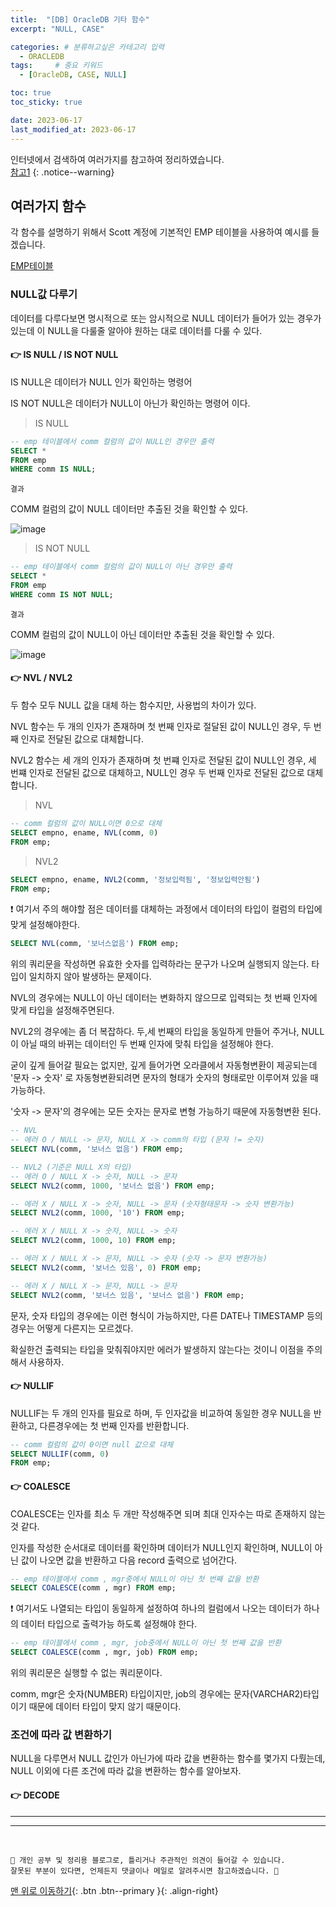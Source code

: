 ```yaml
---
title:  "[DB] OracleDB 기타 함수"  
excerpt: "NULL, CASE"

categories: # 분류하고싶은 카테고리 입력
  - ORACLEDB
tags:     # 중요 키워드
  - [OracleDB, CASE, NULL]

toc: true
toc_sticky: true

date: 2023-06-17
last_modified_at: 2023-06-17
---
```



인터넷에서 검색하여 여러가지를 참고하여 정리하였습니다.    
[참고1](https://product.kyobobook.co.kr/detail/S000001032057)
{: .notice--warning}


## 여러가지 함수

각 함수를 설명하기 위해서 Scott 계정에 기본적인 EMP 테이블을 사용하여 예시를 들겠습니다.

[EMP테이블](https://github.com/hwet-j/hwet-j.github.io/assets/81364742/bd1b5b9e-26ff-4049-918c-20e6d0ef9d08)

### NULL값 다루기

데이터를 다루다보면 명시적으로 또는 암시적으로 NULL 데이터가 들어가 있는 경우가 있는데 이 NULL을 다룰줄 알아야 원하는 대로 데이터를 다룰 수 있다.

#### 👉 IS NULL / IS NOT NULL

IS NULL은 데이터가 NULL 인가 확인하는 명령어

IS NOT NULL은 데이터가 NULL이 아닌가 확인하는 명령어 이다.

> IS NULL

```sql 
-- emp 테이블에서 comm 컬럼의 값이 NULL인 경우만 출력
SELECT *
FROM emp
WHERE comm IS NULL;
```

`결과`

COMM 컬럼의 값이 NULL 데이터만 추출된 것을 확인할 수 있다.

![image](https://github.com/hwet-j/hwet-j.github.io/assets/81364742/5955a258-5cbb-45fa-9093-9c1bd6797443)

> IS NOT NULL

```sql 
-- emp 테이블에서 comm 컬럼의 값이 NULL이 아닌 경우만 출력
SELECT *
FROM emp
WHERE comm IS NOT NULL;
```

`결과`

COMM 컬럼의 값이 NULL이 아닌 데이터만 추출된 것을 확인할 수 있다.

![image](https://github.com/hwet-j/hwet-j.github.io/assets/81364742/3d2c0b6a-5f51-4c3a-b4d5-1759119ad8bc)

#### 👉 NVL / NVL2

두 함수 모두 NULL 값을 대체 하는 함수지만, 사용법의 차이가 있다. 

NVL 함수는 두 개의 인자가 존재하며 첫 번째 인자로 절달된 값이 NULL인 경우, 두 번째 인자로 전달된 값으로 대체합니다.

NVL2 함수는 세 개의 인자가 존재하며 첫 번쨰 인자로 전달된 값이 NULL인 경우, 세 번쨰 인자로 전달된 값으로 대체하고, NULL인 경우 두 번째 인자로 전달된 값으로 대체합니다. 

> NVL

```sql 
-- comm 컬럼의 값이 NULL이면 0으로 대체
SELECT empno, ename, NVL(comm, 0) 
FROM emp;
```

> NVL2

```sql 
SELECT empno, ename, NVL2(comm, '정보입력됨', '정보입력안됨') 
FROM emp;
```

❗ 여기서 주의 해야할 점은 데이터를 대체하는 과정에서 데이터의 타입이 컬럼의 타입에 맞게 설정해야한다.  

```sql
SELECT NVL(comm, '보너스없음') FROM emp; 
```  

위의 쿼리문을 작성하면 유효한 숫자를 입력하라는 문구가 나오며 실행되지 않는다. 타입이 일치하지 않아 발생하는 문제이다.

NVL의 경우에는 NULL이 아닌 데이터는 변화하지 않으므로 입력되는 첫 번째 인자에 맞게 타입을 설정해주면된다. 

NVL2의 경우에는 좀 더 복잡하다. 두,세 번째의 타입을 동일하게 만들어 주거나, NULL이 아닐 때의 바뀌는 데이터인 두 번째 인자에 맞춰 타입을 설정해야 한다. 

굳이 깊게 들어갈 필요는 없지만, 깊게 들어가면 오라클에서 자동형변환이 제공되는데 '문자 -> 숫자' 로 자동형변환되려면 문자의 형태가 숫자의 형태로만 이루어져 있을 때 가능하다.

'숫자 -> 문자'의 경우에는 모든 숫자는 문자로 변형 가능하기 때문에 자동형변환 된다. 

```sql
-- NVL 
-- 에러 O / NULL -> 문자, NULL X -> comm의 타입 (문자 != 숫자) 
SELECT NVL(comm, '보너스 없음') FROM emp;

-- NVL2 (기준은 NULL X의 타입) 
-- 에러 O / NULL X -> 숫자, NULL -> 문자 
SELECT NVL2(comm, 1000, '보너스 없음') FROM emp;

-- 에러 X / NULL X -> 숫자, NULL -> 문자 (숫자형태문자 -> 숫자 변환가능)
SELECT NVL2(comm, 1000, '10') FROM emp; 

-- 에러 X / NULL X -> 숫자, NULL -> 숫자
SELECT NVL2(comm, 1000, 10) FROM emp; 

-- 에러 X / NULL X -> 문자, NULL -> 숫자 (숫자 -> 문자 변환가능)
SELECT NVL2(comm, '보너스 있음', 0) FROM emp; 

-- 에러 X / NULL X -> 문자, NULL -> 문자 
SELECT NVL2(comm, '보너스 있음', '보너스 없음') FROM emp; 
```  

문자, 숫자 타입의 경우에는 이런 형식이 가능하지만, 다른 DATE나 TIMESTAMP 등의 경우는 어떻게 다른지는 모르겠다. 

확실한건 출력되는 타입을 맞춰줘야지만 에러가 발생하지 않는다는 것이니 이점을 주의해서 사용하자.

#### 👉 NULLIF 

NULLIF는 두 개의 인자를 필요로 하며, 두 인자값을 비교하여 동일한 경우 NULL을 반환하고, 다른경우에는 첫 번째 인자를 반환합니다. 

```sql 
-- comm 컬럼의 값이 0이면 null 값으로 대체
SELECT NULLIF(comm, 0)
FROM emp;
```

#### 👉 COALESCE

COALESCE는 인자를 최소 두 개만 작성해주면 되며 최대 인자수는 따로 존재하지 않는것 같다.

인자를 작성한 순서대로 데이터를 확인하며 데이터가 NULL인지 확인하며, NULL이 아닌 값이 나오면 값을 반환하고 다음 record 출력으로 넘어간다.  

```sql 
-- emp 테이블에서 comm , mgr중에서 NULL이 아닌 첫 번째 값을 반환
SELECT COALESCE(comm , mgr) FROM emp;
```

❗ 여기서도 나열되는 타입이 동일하게 설정하여 하나의 컬럼에서 나오는 데이터가 하나의 데이터 타입으로 출력가능 하도록 설정해야 한다. 

```sql 
-- emp 테이블에서 comm , mgr, job중에서 NULL이 아닌 첫 번째 값을 반환
SELECT COALESCE(comm , mgr, job) FROM emp;
```  

위의 쿼리문은 실행할 수 없는 쿼리문이다. 

comm, mgr은 숫자(NUMBER) 타입이지만, job의 경우에는 문자(VARCHAR2)타입이기 때문에 데이터 타입이 맞지 않기 때문이다. 

### 조건에 따라 값 변환하기

NULL을 다루면서 NULL 값인가 아닌가에 따라 값을 변환하는 함수를 몇가지 다뤘는데, NULL 이외에 다른 조건에 따라 값을 변환하는 함수를 알아보자.

#### 👉 DECODE





***




***
<br>
    
    📢 개인 공부 및 정리용 블로그로, 틀리거나 주관적인 의견이 들어갈 수 있습니다.
    잘못된 부분이 있다면, 언제든지 댓글이나 메일로 알려주시면 참고하겠습니다. 🧐

[맨 위로 이동하기](#){: .btn .btn--primary }{: .align-right}